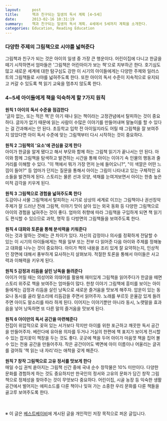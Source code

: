 ```yaml
---
layout:     post
title:      책과 친구되는 일생의 독서 계획 [4~5세]
date:       2013-02-16 10:31:19
summary:    책과 친구되는 일생의 독서 계획. 4세에서 5세까지 계획을 소개한다.
categories: Education, Reading Education
---
```



### 다양한 주제의 그림책으로 시야를 넓혀준다
그림책과 친구가 되는 것은 아이의 일생 중 가장 큰 행운이다. 어린이집에 다니고 한글을 떼기 시작하면서 엄마들은 '그림책은 어린아이가 보는 책'으로 치부하곤 한다. 호기심도 많고 새로운 세계에 대한 탐구심도 강한 이 시기의 아이들에게는 다양한 주제와 일러스트의 그림책들로 시야를 넓혀주도록 한다. 또한 아이의 독서 수준이 지속적으로 유지되고 커갈 수 있도록 책 읽기 교육을 멈추지 않도록 한다.

### 4~5세 아이들에게 책을 익숙하게 할 7가지 원칙
<strong>원칙 1 아이의 독서 수준을 점검한다</strong>         
'글자 없는, 또는 적은 책'은 아기 때나 읽는 책이라는 고정관념에서 탈피하는 것이 중요하다. 글자가 없기 때문에 읽는 사람이 수많은 이야기를 만들어내며 말놀이를 할 수 있다는 걸 간과해서는 안 된다. 초등학교 입학 전 아이일지라도 어릴 때 그림책을 잘 보여주지 않았다면 아이 독서 수준에 맞는 그림책부터 다시 시작하는 것이 중요하다.

<strong>원칙 2 그림책의 '요소'에 관심을 갖게 한다</strong>         
아이가 한글을 알게 됐다고 해서 부모와 함께 하는 그림책 읽기가 끝나서는 안 된다. 아이와 함께 그림책을 탐색하고 발견하는 시간을 통해 아이는 이야기 속 인물의 행동과 줄거리를 이해할 수 있다. "이 책에서 뭐가 가장 먼저 눈에 들어오니?", "이 색깔은 어떤 느낌이 들어?" 등 엄마가 던지는 질문을 통해서 아이는 그림이 나타내고 있는 구체적인 요소들을 발견하게 된다. 스토리는 물론 선과 모양, 색채를 눈여겨보면서 아이는 한층 높은 미적 감각을 키우게 된다.

<strong>원칙 3 그림책으로 경험을 넓혀주도록 한다</strong>         
도감이나 사물 그림책에서 탈피하는 시기로 상상의 세계로 이끄는 그림책이나 권선징악 주제가 잘 드러난 전래 그림책, 이야기 맛이 살아 있는 외국 동화 등 다양한 그림책으로 아이의 경험을 넓혀주는 것이 좋다. 엄마의 취향에 따라 그림책을 구입하게 되면 책 읽기도 편식할 수 있으므로 과학, 명작 등 다방면의 그림책들을 보여주도록 한다.

<strong>원칙 4 대화와 토론을 통해 분석력을 키워준다</strong>         
아는 것과 말하는 것에는 큰 차이가 있다. 자신의 감정이나 의사를 정확하게 전달할 수 있는 이 시기의 아이들에게는 책을 일부 또는 전부 다 읽어준 다음 아이와 주제를 정해놓고 대화를 나누는 것이 중요하다. 아이가 책의 내용을 조리 있게 잘 요약하는지, 인상적인 장면에 대해서 풍부하게 묘사하는지 살펴보자. 적절한 토론을 통해서 아이들은 사고력과 이해력을 키우게 된다.

<strong>원칙 5 감정과 리듬을 살린 낭독을 들려준다</strong>         
아이가 어릴 때는 의성어와 의태어를 활용해 재미있게 그림책을 읽어주다가 한글을 떼면 스토리 위주로 책을 보여주는 엄마들이 많다. 한창 이야기 그림책에 흥미를 보이는 아이들에게는 감정과 리듬을 살린 낭독으로 새로운 즐거움을 맛보게 해주자. 압운이 있는 동요나 동시를 골라 말소리에 리듬감을 주면서 읽어주자. 노래를 부르듯 운율감 있게 들려주면 아이도 말소리를 따라 하게 된다. 이어지는 이야기뿐만 아니라 동시, 노랫말을 효과음을 넣어 낭독하면 또 다른 말의 즐거움을 맛보게 된다.

<strong>원칙 6 아이만의 독서 공간을 마련해준다</strong>         
전집이 위압적으로 꽂혀 있는 서가보다 작지만 아이를 위한 포근하고 깨끗한 독서 공간을 만들어주자. 베란다에 유아용 의자를 두거나 거실의 한편에 책 표지가 보이게 전시할 수 있는 잡지꽂이 책장을 두는 것도 좋다. 곳곳에 책을 두어 아이가 마음껏 책을 집어 볼 수 있는 전용 공간을 만들어주자. 작은 공간이어도 벽면에 아이 이름이나 어울리는 글귀를 걸어줘 '책 읽는 내 자리'라는 애착을 갖게 해준다.

<strong>원칙 7 창작 그림책으로 고유 정서를 맛보게 한다</strong>         
매일 수십 권씩 쏟아지는 그림책 신간 중에 국내 순수 창작물은 10% 미만이다. 다양한 문화를 경험하게 하는 것도 중요하지만 한국인의 정서와 고유의 문화가 담긴 창작 그림책으로 정체성을 찾아주는 것이 무엇보다 중요하다. 어린이집, 시골 농장 등 익숙한 생활공간에서 벌어지는 에피소드를 다룬 책이나 잊혀 가는 소중한 우리 문화를 다룬 책들을 골고루 보여주도록 한다.


<br /><br />
※ 이 글은 [베스트베이비](http://www.ibestbaby.co.kr)에 게시된 글을 개인적인 저장 목적으로 퍼온 글입니다.